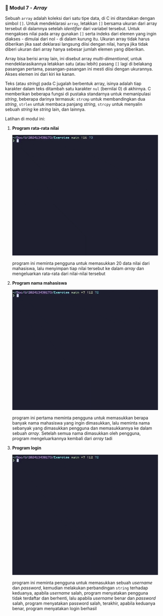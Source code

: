 ### 🔗 Modul 7 - _Array_

Sebuah `array` adalah koleksi dari satu tipe data, di C ini ditandakan dengan
simbol `[]`. Untuk mendeklarasi `array`, letakkan `[]` bersama ukuran dari
array tersebut di dalamnya setelah _identifier_ dari variabel tersebut. Untuk
mengakses nilai pada array gunakan `[]` serta indeks dari elemen yang ingin
diakses - dimulai dari nol - di dalam kurung itu. Ukuran array tidak harus
diberikan jika saat deklarasi langsung diisi dengan nilai, hanya jika tidak
diberi ukuran dari array hanya sebesar jumlah elemen yang diberikan.

Array bisa berisi array lain, ini disebut array _multi-dimentional_, untuk
mendeklarasikannya letakkan satu (atau lebih) pasang `[]` lagi di belakang
pasangan pertama, pasangan-pasangan ini mesti diisi dengan ukurannya. Akses
elemen ini dari kiri ke kanan.

Teks (atau _string_) pada C jugalah berbentuk array, isinya adalah tiap
karakter dalam teks ditambah satu karakter `nul` (bernilai 0) di akhirnya.
C memberikan beberapa fungsi di pustaka standarnya untuk memanipulasi _string_,
beberapa darinya termasuk: `strcmp` untuk membandingkan dua _string_, `strlen`
untuk membaca panjang _string_, `strcpy` untuk menyalin sebuah _string_ ke
_string_ lain, dan lainnya.

Latihan di modul ini:

1. **Program rata-rata nilai**

   <div align='center'>
      <img src="/assets/Modul_7_Jobsheet_1.gif" width="540" />
   </div>

   program ini meminta pengguna untuk memasukkan 20 data nilai dari mahasiswa,
   lalu menyimpan tiap nilai tersebut ke dalam _array_ dan mengeluarkan
   rata-rata dari nilai-nilai tersebut
   
2. **Program nama mahasiswa**

   <div align='center'>
      <img src="/assets/Modul_7_Jobsheet_2.gif" width="540" />
   </div>

   program ini pertama meminta pengguna untuk memasukkan berapa banyak nama
   mahasiswa yang ingin dimasukkan, lalu meminta nama sebanyak yang dimasukkan
   pengguna dan memasukkannya ke dalam sebuah _array_. Setelah semua nama
   dimasukkan oleh pengguna, program mengeluarkannya kembali dari _array_ tadi

3. **Program login**

   <div align='center'>
      <img src="/assets/Modul_7_Jobsheet_3.gif" width="540" />
   </div>

   program ini meminta pengguna untuk memasukkan sebuah _username_ dan
   _password_, kemudian melakukan perbandingan `string` terhadap keduanya,
   apabila _username_ salah, program menyatakan pengguna tidak terdaftar dan
   berhenti, lalu apabila _username_ benar dan _password_ salah, program
   menyatakan password salah, terakhir, apabila keduanya benar, program
   menyatakan login berhasil
